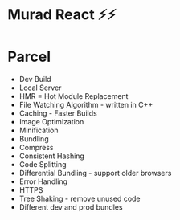 # Murad React ⚡️⚡️

# Parcel

- Dev Build
- Local Server
- HMR = Hot Module Replacement
- File Watching Algorithm - written in C++
- Caching - Faster Builds
- Image Optimization
- Minification
- Bundling
- Compress
- Consistent Hashing
- Code Splitting
- Differential Bundling - support older browsers
- Error Handling
- HTTPS
- Tree Shaking - remove unused code
- Different dev and prod bundles
